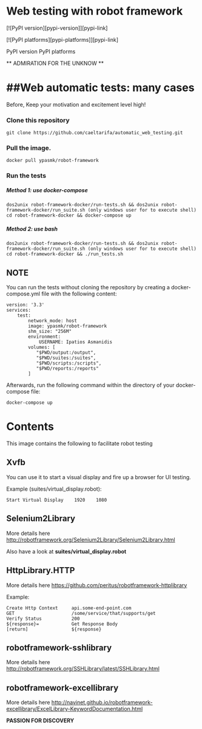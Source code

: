 # Web testing with robot framework

[![PyPI version][pypi-version]][pypi-link]

[![PyPI platforms][pypi-platforms]][pypi-link]

PyPI version PyPI platforms

** ADMIRATION FOR THE UNKNOW **

##Web automatic tests: many cases
=======================================================
Before, Keep your motivation and excitement level high!

### Clone this repository

    git clone https://github.com/caeltarifa/automatic_web_testing.git

### Pull the image.

    docker pull ypasmk/robot-framework
    
### Run the tests

##### Method 1: use docker-compose

    dos2unix robot-framework-docker/run-tests.sh && dos2unix robot-framework-docker/run_suite.sh (only windows user for to execute shell)    
    cd robot-framework-docker && docker-compose up
    
##### Method 2: use bash

    dos2unix robot-framework-docker/run-tests.sh && dos2unix robot-framework-docker/run_suite.sh (only windows user for to execute shell)
    cd robot-framework-docker && ./run_tests.sh
    

NOTE
-----

You can run the tests without cloning the repository by 
creating a docker-compose.yml file with the following content:

    version: '3.3'
    services:
        test:
            network_mode: host
            image: ypasmk/robot-framework
            shm_size: "256M"
            environment:
                USERNAME: Ipatios Asmanidis
            volumes: [
               "$PWD/output:/output",
               "$PWD/suites:/suites",
               "$PWD/scripts:/scripts",
               "$PWD/reports:/reports"
            ]

Afterwards, run the following command within the directory of 
your docker-compose file:

    docker-compose up


Contents
========

This image contains the following to facilitate robot testing

Xvfb
----

You can use it to start a visual display and fire up a browser for UI testing.
 
Example (suites/virtual_display.robot):

    Start Virtual Display    1920    1080
    

Selenium2Library
----------------

More details here  http://robotframework.org/Selenium2Library/Selenium2Library.html

Also have a look at **suites/virtual_display.robot**

HttpLibrary.HTTP
----------------

More details here https://github.com/peritus/robotframework-httplibrary

Example:

    Create Http Context     api.some-end-point.com
    GET                     /some/service/that/supports/get
    Verify Status           200
    ${response}=            Get Response Body
    [return]                ${response}
    
robotframework-sshlibrary
-------------------------

More details here http://robotframework.org/SSHLibrary/latest/SSHLibrary.html


robotframework-excellibrary
---------------------------

More details here http://navinet.github.io/robotframework-excellibrary/ExcelLibrary-KeywordDocumentation.html



**PASSION FOR DISCOVERY**

